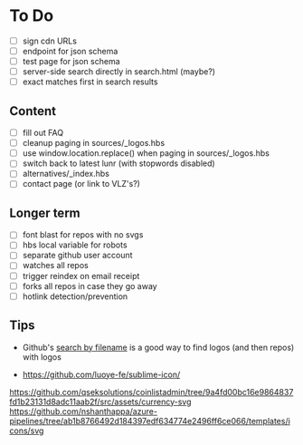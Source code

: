 # To Do

- [ ] sign cdn URLs
- [ ] endpoint for json schema
- [ ] test page for json schema
- [ ] server-side search directly in search.html (maybe?)
- [ ] exact matches first in search results

## Content

- [ ] fill out FAQ
- [ ] cleanup paging in sources/_logos.hbs
- [ ] use window.location.replace() when paging in sources/_logos.hbs
- [ ] switch back to latest lunr (with stopwords disabled)
- [ ] alternatives/_index.hbs
- [ ] contact page (or link to VLZ's?)

## Longer term

- [ ] font blast for repos with no svgs
- [ ] hbs local variable for robots
- [ ] separate github user account
- [ ] watches all repos
- [ ] trigger reindex on email receipt
- [ ] forks all repos in case they go away
- [ ] hotlink detection/prevention

## Tips

- Github's [search by filename](https://help.github.com/articles/searching-code/#search-by-filename) is a good way to find logos (and then repos) with logos

- https://github.com/luoye-fe/sublime-icon/

https://github.com/qseksolutions/coinlistadmin/tree/9a4fd00bc16e9864837fd1b23131d8adc11aab2f/src/assets/currency-svg
https://github.com/nshanthappa/azure-pipelines/tree/ab1b8766492d184397edf634774e2496ff6ce066/templates/icons/svg
